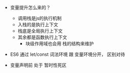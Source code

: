- 变量提升怎么来的？
    - 调用栈是js的执行机制
    - 入栈的是执行上下文
     - 栈底是全局执行上下文
     - 其余都是函数执行上下文
       - 块级作用域也会用 栈的结构来维护

- ES6 通过 let/const 词法环境 跟 变量环境分开， 区别对待
- 变量声明前 处于 暂时性死区